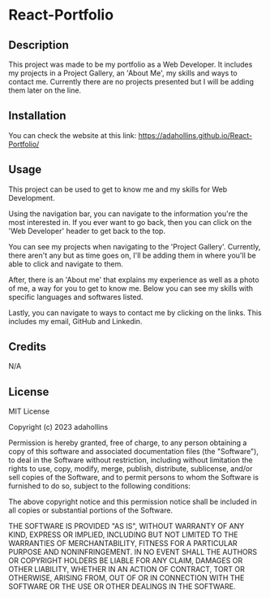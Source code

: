 # React-Portfolio

## Description
This project was made to be my portfolio as a Web Developer. It includes my projects in a Project Gallery, an 'About Me', my skills and ways to contact me. Currently there are no projects presented but I will be adding them later on the line.

## Installation
You can check the website at this link: https://adahollins.github.io/React-Portfolio/

## Usage
This project can be used to get to know me and my skills for Web Development.

Using the navigation bar, you can navigate to the information you're the most interested in. If you ever want to go back, then you can click on the 'Web Developer' header to get back to the top.

You can see my projects when navigating to the 'Project Gallery'. Currently, there aren't any but as time goes on, I'll be adding them in where you'll be able to click and navigate to them.

After, there is an 'About me' that explains my experience as well as a photo of me, a way for you to get to know me. Below you can see my skills with specific languages and softwares listed.

Lastly, you can navigate to ways to contact me by clicking on the links. This includes my email, GitHub and Linkedin.

## Credits
N/A

## License
MIT License

Copyright (c) 2023 adahollins

Permission is hereby granted, free of charge, to any person obtaining a copy of this software and associated documentation files (the "Software"), to deal in the Software without restriction, including without limitation the rights to use, copy, modify, merge, publish, distribute, sublicense, and/or sell copies of the Software, and to permit persons to whom the Software is furnished to do so, subject to the following conditions:

The above copyright notice and this permission notice shall be included in all copies or substantial portions of the Software.

THE SOFTWARE IS PROVIDED "AS IS", WITHOUT WARRANTY OF ANY KIND, EXPRESS OR IMPLIED, INCLUDING BUT NOT LIMITED TO THE WARRANTIES OF MERCHANTABILITY, FITNESS FOR A PARTICULAR PURPOSE AND NONINFRINGEMENT. IN NO EVENT SHALL THE AUTHORS OR COPYRIGHT HOLDERS BE LIABLE FOR ANY CLAIM, DAMAGES OR OTHER LIABILITY, WHETHER IN AN ACTION OF CONTRACT, TORT OR OTHERWISE, ARISING FROM, OUT OF OR IN CONNECTION WITH THE SOFTWARE OR THE USE OR OTHER DEALINGS IN THE SOFTWARE.